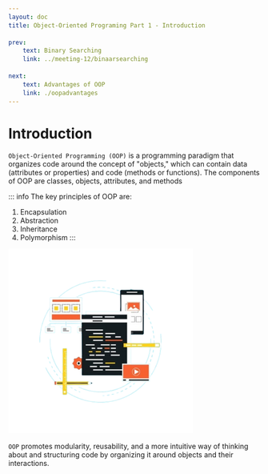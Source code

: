 ```yaml
---
layout: doc
title: Object-Oriented Programing Part 1 - Introduction

prev:
    text: Binary Searching
    link: ../meeting-12/binaarsearching

next:
    text: Advantages of OOP
    link: ./oopadvantages
---
```


# Introduction
`Object-Oriented Programming (OOP)` is a programming paradigm that organizes code around the concept of "objects," which can contain data (attributes or properties) and code (methods or functions). The components of OOP are classes, objects, attributes, and methods

::: info The key principles of OOP are:
1. Encapsulation
2. Abstraction
3. Inheritance
4. Polymorphism
::: 

![OOP intro img](../../assets/OOP-intro-img.png)

`OOP` promotes modularity, reusability,
and a more intuitive way of thinking
about and structuring code by organizing it
around objects and their interactions.

